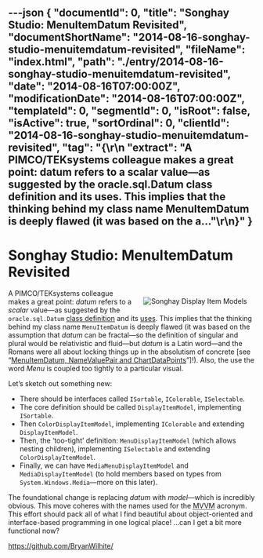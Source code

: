 ---json
{
  "documentId": 0,
  "title": "Songhay Studio: MenuItemDatum Revisited",
  "documentShortName": "2014-08-16-songhay-studio-menuitemdatum-revisited",
  "fileName": "index.html",
  "path": "./entry/2014-08-16-songhay-studio-menuitemdatum-revisited",
  "date": "2014-08-16T07:00:00Z",
  "modificationDate": "2014-08-16T07:00:00Z",
  "templateId": 0,
  "segmentId": 0,
  "isRoot": false,
  "isActive": true,
  "sortOrdinal": 0,
  "clientId": "2014-08-16-songhay-studio-menuitemdatum-revisited",
  "tag": "{\r\n  \"extract\": \"A PIMCO/TEKsystems colleague makes a great point: datum refers to a scalar value—as suggested by the oracle.sql.Datum class definition and its uses. This implies that the thinking behind my class name MenuItemDatum is deeply flawed (it was based on the a...\"\r\n}"
}
---

# Songhay Studio: MenuItemDatum Revisited

[<img alt="Songhay Display Item Models" src="https://farm6.staticflickr.com/5590/14935062741_b8219f22b1_z_d.jpg" style="float:right;margin:16px;">](https://www.flickr.com/photos/wilhite/14935062741/ "Songhay Display Item Models")

A PIMCO/TEKsystems colleague makes a great point: *datum* refers to a *scalar* value—as suggested by the `oracle.sql.Datum` [class definition](http://docs.oracle.com/database/121/JAJDB/oracle/sql/Datum.html) and its [uses](http://docs.oracle.com/database/121/JAJDB/oracle/sql/class-use/Datum.html). This implies that the thinking behind my class name `MenuItemDatum` is deeply flawed (it was based on the assumption that *datum* can be fractal—so the definition of singular and plural would be relativistic and fluid—but *datum* is a Latin word—and the Romans were all about locking things up in the absolutism of concrete [see “[MenuItemDatum, NameValuePair and ChartDataPoints](http://songhayblog.azurewebsites.net/Entry/Show/menuitemdatum-namevaluepair-and-chartdatapoints)”]!). Also, the use the word *Menu* is coupled too tightly to a particular visual.

Let’s sketch out something new:

* There should be interfaces called `ISortable`, `IColorable`, `ISelectable`.
* The core definition should be called `DisplayItemModel`, implementing `ISortable`.
* Then `ColorDisplayItemModel`, implementing `IColorable` and extending `DisplayItemModel`.
* Then, the ‘too-tight’ definition: `MenuDisplayItemModel` (which allows nesting children), implementing `ISelectable` and extending `ColorDisplayItemModel`.
* Finally, we can have `MediaMenuDisplayItemModel` and `MediaDisplayItemModel` (to hold members based on types from `System.Windows.Media`—more on this later).

The foundational change is replacing *datum* with *model*—which is incredibly obvious. This move coheres with the names used for the <acronym title="Model">MVVM</acronym> acronym. This effort should pack all of what I find beautiful about object-oriented and interface-based programming in one logical place! …can I get a bit more functional now?

<https://github.com/BryanWilhite/>
